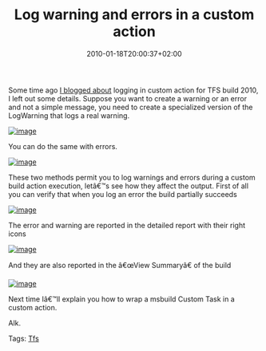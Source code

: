 ﻿---
title: "Log warning and errors in a custom action"
description: ""
date: 2010-01-18T20:00:37+02:00
draft: false
tags: [Continuous Integration,TFS Build]
categories: [Team Foundation Server]
---
Some time ago [I blogged about](http://www.codewrecks.com/blog/index.php/2010/01/14/logging-in-custom-build-action-for-tfs-build-2010/) logging in custom action for TFS build 2010, I left out some details. Suppose you want to create a warning or an error and not a simple message, you need to create a specialized version of the LogWarning that logs a real warning.

[![image](http://www.codewrecks.com/blog/wp-content/uploads/2010/01/image_thumb22.png "image")](http://www.codewrecks.com/blog/wp-content/uploads/2010/01/image22.png)

You can do the same with errors.

[![image](http://www.codewrecks.com/blog/wp-content/uploads/2010/01/image_thumb23.png "image")](http://www.codewrecks.com/blog/wp-content/uploads/2010/01/image23.png)

These two methods permit you to log warnings and errors during a custom build action execution, letâ€™s see how they affect the output. First of all you can verify that when you log an error the build partially succeeds

[![image](http://www.codewrecks.com/blog/wp-content/uploads/2010/01/image_thumb24.png "image")](http://www.codewrecks.com/blog/wp-content/uploads/2010/01/image24.png)

The error and warning are reported in the detailed report with their right icons

[![image](http://www.codewrecks.com/blog/wp-content/uploads/2010/01/image_thumb25.png "image")](http://www.codewrecks.com/blog/wp-content/uploads/2010/01/image25.png)

And they are also reported in the â€œView Summaryâ€ of the build

[![image](http://www.codewrecks.com/blog/wp-content/uploads/2010/01/image_thumb26.png "image")](http://www.codewrecks.com/blog/wp-content/uploads/2010/01/image26.png)

Next time Iâ€™ll explain you how to wrap a msbuild Custom Task in a custom action.

Alk.

Tags: [Tfs](http://technorati.com/tag/Tfs)
